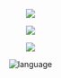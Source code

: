 <div align='center'>

![](https://capsule-render.vercel.app/api?type=Waving&color=timeGradient&height=120&text=ByGalxy&fontSize=45 )

![](https://genshin-card.himiku.com/13/307458969.png )

![](https://github-readme-stats.vercel.app/api?username=17620133700&locale=cn&show_icons=true&include_all_commits=true&theme=transparent&hide_border=true )

![language](https://github-readme-stats.vercel.app/api/top-langs?username=17620133700&locale=cn&show_icons=true&theme=transparent&card_width=470&hide_border=true )

</div>
